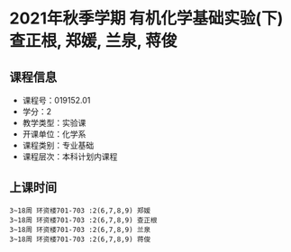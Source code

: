 # 2021年秋季学期 有机化学基础实验(下) 查正根, 郑媛, 兰泉, 蒋俊






## 课程信息

- 课程号：019152.01
- 学分：2
- 教学类型：实验课
- 开课单位：化学系
- 课程类别：专业基础
- 课程层次：本科计划内课程

## 上课时间

```
3~18周 环资楼701-703 :2(6,7,8,9) 郑媛
3~18周 环资楼701-703 :2(6,7,8,9) 查正根
3~18周 环资楼701-703 :2(6,7,8,9) 兰泉
3~18周 环资楼701-703 :2(6,7,8,9) 蒋俊
```

